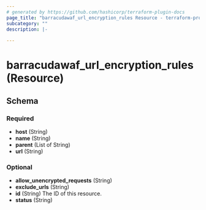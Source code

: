 ```yaml
---
# generated by https://github.com/hashicorp/terraform-plugin-docs
page_title: "barracudawaf_url_encryption_rules Resource - terraform-provider-barracudawaf"
subcategory: ""
description: |-
  
---
```


# barracudawaf_url_encryption_rules (Resource)





<!-- schema generated by tfplugindocs -->
## Schema

### Required

- **host** (String)
- **name** (String)
- **parent** (List of String)
- **url** (String)

### Optional

- **allow_unencrypted_requests** (String)
- **exclude_urls** (String)
- **id** (String) The ID of this resource.
- **status** (String)


